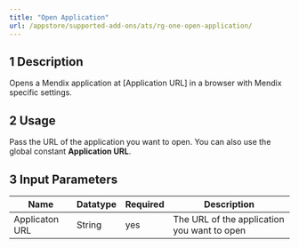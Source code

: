 ```yaml
---
title: "Open Application"
url: /appstore/supported-add-ons/ats/rg-one-open-application/
---
```


## 1 Description

Opens a Mendix application at [Application URL] in a browser with
Mendix specific settings.

## 2 Usage

Pass the URL of the application you want to open. You can also use the global constant **Application URL**.

## 3 Input Parameters

Name | Datatype | Required | Description
--- | --- | --- | ---
Applicaton URL | String | yes | The URL of the application you want to open

